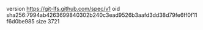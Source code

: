 version https://git-lfs.github.com/spec/v1
oid sha256:7994ab4263699840302b240c3ead9526b3aafd3dd38d79fe6ff0f11f6d0be985
size 3721
